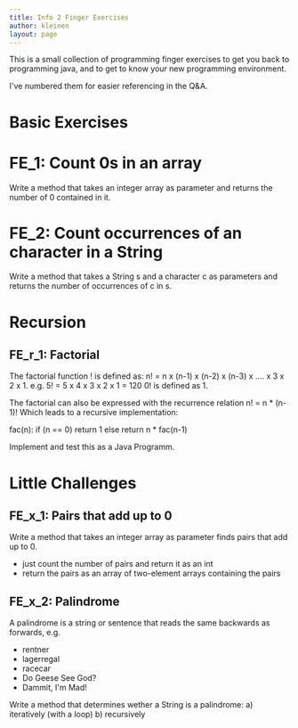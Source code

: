 ```yaml
---
title: Info 2 Finger Exercises
author: kleinen
layout: page
---
```


This is a small collection of programming finger exercises to get you back to
programming java, and to get to know your new programming environment.

I've numbered them for easier referencing in the Q&A.

# Basic Exercises
# FE_1: Count 0s in an array
Write a method that takes an integer array as parameter and returns the number of 0 contained in it.

# FE_2: Count occurrences of an character in a String
Write a method that takes a String s and a character c as parameters and returns
the number of occurrences of c in s.

# Recursion
## FE_r_1: Factorial
The factorial function ! is defined as:
n! = n x (n-1) x (n-2) x (n-3) x .... x 3 x 2 x 1.
e.g. 5! = 5 x 4 x 3 x 2 x 1 = 120
0! is defined as 1.

The factorial can also be expressed with the recurrence relation n! = n * (n-1)!
Which leads to a recursive implementation:

fac(n):
if (n == 0) return 1
else return n * fac(n-1)

Implement and test this as a Java Programm.


# Little Challenges

## FE_x_1: Pairs that add up to 0
Write a method that takes an integer array as parameter finds pairs that add up to 0.
- just count the number of pairs and return it as an int
- return the pairs as an array of two-element arrays containing the pairs


## FE_x_2: Palindrome

A palindrome is a string or sentence that reads the same backwards as forwards, e.g.

* rentner
* lagerregal
* racecar
* Do Geese See God?
* Dammit, I'm Mad!

Write a method that determines wether a String is a palindrome:
a) iteratively (with a loop)
b) recursively

